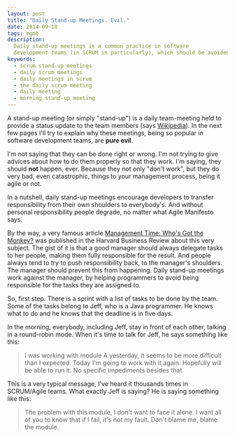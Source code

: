 ```yaml
---
layout: post
title: "Daily Stand-up Meetings. Evil."
date: 2014-09-18
tags: mgmt
description:
  Daily stand-up meetings is a common practice in software
  development teams (in SCRUM in particularly), which should be avoided
keywords:
  - scrum stand-up meetings
  - daily scrum meetings
  - daily meetings in scrum
  - the daily scrum meeting
  - daily meeting
  - morning stand-up meeting
---
```


A stand-up meeting (or simply "stand-up") is
a daily team-meeting held to provide a status update
to the team members (says [Wikipedia](https://en.wikipedia.org/wiki/Stand-up_meeting)).
In the next few pages I'll try to explain why these meetings,
being so popular in software development teams, are **pure evil**.

I'm not saying that they can be done right or wrong. I'm not
trying to give advices about how to do them properly so that they
work. I'm saying, they should **not** happen, ever. Because they
not only "don't work", but they do very bad, even catastrophic,
things to your management process, being it agile or not.

<!--more-->

In a nutshell, daily stand-up meetings encourage
developers to transfer responsibility from their own shoulders
to everybody's. And without personal responsibility people degrade,
no matter what Agile Manifesto says.

By the way, a very famous article
[Management Time: Who's Got the Monkey?](http://hbr.org/1999/11/management-time-whos-got-the-monkey/ar/1)
was published in the Harvard Business Review about this very subject. The gist
of it is that a good manager should always delegate tasks to her people,
making them fully responsible for the result. And people always tend
to try to push responsibility back, to the manager's shoulders. The manager
should prevent this from happening. Daily stand-up meetings work against
the manager, by helping programmers to avoid being responsible for the
tasks they are assigned to.

So, first step. There is a sprint with a list of tasks to be done by
the team. Some of the tasks belong to Jeff, who is a Java programmer. He
knows what to do and he knows that the deadline is in five days.

In the morning, everybody, including Jeff, stay in front of each other,
talking in a round-robin mode. When it's time to talk for Jeff, he says
something like this:

> I was working with module A yesterday, it seems to be more
difficult than I expected. Today I'm going to work with it again.
Hopefully will be able to run it. No specific impediments besides that.

This is a very typical message, I've heard it thousands times in
SCRUM/Agile teams. What exactly Jeff is saying? He is saying something like
this:

> The problem with this module, I don't want to face it alone.
I want all of you to know that if I fail, it's not my fault. Don't
blame me, blame the module.



